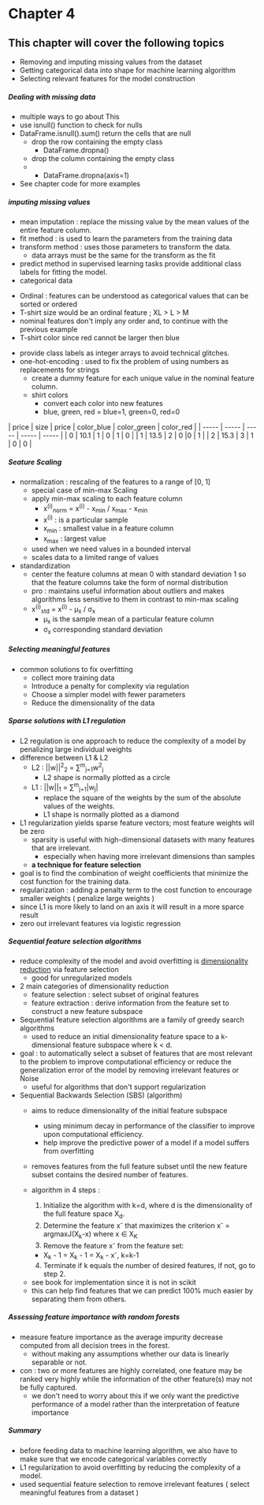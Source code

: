 # Chapter 4
## This chapter will cover the following topics

* Removing and imputing missing values from the dataset
* Getting categorical data into shape for machine learning algorithm
* Selecting relevant features for the model construction

##### Dealing with missing data
* multiple ways to go about This
* use isnull() function to check for nulls
* DataFrame.isnull().sum() return the cells that are null
  - drop the row containing the empty class
    - DataFrame.dropna()
  - drop the column containing the empty class
  - * DataFrame.dropna(axis=1)
* See chapter code for more examples

##### imputing missing values
* mean imputation : replace the missing value by the mean values of the entire feature column.
* fit method : is used to learn the parameters from the training data
* transform method : uses those parameters to transform the data.
  - data arrays must be the same for the transform as the fit
* predict method in supervised learning tasks provide additional class labels for fitting the model.
* categorical data
 - Ordinal : features can be understood as categorical values that can be sorted or ordered
  - T-shirt size would be an ordinal feature ; XL > L > M
 - nominal features don't imply any order and, to continue with the previous example
  - T-shirt color since red cannot be larger then blue
* provide class labels as integer arrays to avoid technical glitches.
* one-hot-encoding : used to fix the problem of using numbers as replacements for strings
  - create a dummy feature for each unique value in the nominal feature column.
  - shirt colors
    - convert each color into new features
    - blue, green, red = blue=1, green=0, red=0

| price |	size | price | color_blue |	color_green |	color_red |
| ----- | ----- | ----- | ----- | ----- |
| 0 | 10.1 | 1 | 0 | 1 | 0 |
| 1	| 13.5 | 2 | 0 |0 | 1 |
| 2	| 15.3 | 3 | 1 | 0 | 0 |

##### Seature Scaling
* normalization : rescaling of the features to a range of [0, 1]
  * special case of min-max Scaling
  * apply min-max scaling to each feature column
    - x<sup>(i)</sup><sub>norm</sub> = x<sup>(i)</sup> - x<sub>min</sub> / x<sub>max</sub> - x<sub>min</sub>
    - x<sup>(i)</sup> : is a particular sample
    - x<sub>min</sub> : smallest value in a feature column
    - x<sub>max</sub> : largest value
  * used when we need values in a bounded interval
  * scales data to a limited range of values
* standardization
  - center the feature columns at mean 0 with standard deviation 1 so that the feature columns take the form of normal distribution
  - pro : maintains useful information about outliers and makes algorithms less sensitive to them in contrast to min-max scaling
  - x<sup>(i)</sup><sub>std</sub> = x<sup>(i)</sup> - &mu;<sub>x</sub> / &sigma;<sub>x</sub>
    - &mu;<sub>x</sub> is the sample mean of a particular feature column
    - &sigma;<sub>x</sub> corresponding standard deviation

##### Selecting meaningful features
* common solutions to fix overfitting
  - collect more training data
  - Introduce a penalty for complexity via regulation
  - Choose a simpler model with fewer parameters
  - Reduce the dimensionality of the data

##### Sparse solutions with L1 regulation
* L2 regulation is one approach to reduce the complexity of a model by penalizing large individual weights
* difference between L1 & L2
  - L2 : ||w||<sup>2</sup><sub>2</sub> = &sum;<sup>m</sup><sub>j=1</sub>w<sup>2</sup><sub>j</sub>
    * L2 shape is normally plotted as a circle
  - L1 : ||w||<sub>1</sub> = &sum;<sup>m</sup><sub>j=1</sub>|w<sub>j</sub>|
    * replace the square of the weights by the sum of the absolute values of the weights.
    * L1 shape is normally plotted as a diamond
* L1 regularization yields sparse feature vectors; most feature weights will be zero
  * sparsity is useful with high-dimensional datasets with many features that are irrelevant.
    - especially when having more irrelevant dimensions than samples
  * **a technique for feature selection**
* goal is to find the combination of weight coefficients that minimize the cost function for the training data.
* regularization : adding a penalty term to the cost function to encourage smaller weights  ( penalize large weights )
* since L1 is more likely to land on an axis it will result in a more sparce result
* zero out irrelevant features via logistic regression

##### Sequential feature selection algorithms
* reduce complexity of the model and avoid overfitting is [dimensionality reduction] via feature selection
  - good for unregularized models
* 2 main categories of dimensionality reduction
  - feature selection : select subset of original features
  - feature extraction : derive information from the feature set to construct a new feature subspace
* Sequential feature selection algorithms are a family of greedy search algorithms
  - used to reduce an initial dimensionality feature space to a k-dimensional feature subspace where k < d.
* goal : to automatically select a subset of features that are most relevant to the problem to improve computational efficiency or reduce the generalization error of the model by removing irrelevant features or Noise
  * useful for algorithms that don't support regularization
* Sequential Backwards Selection (SBS) (algorithm)
  - aims to reduce dimensionality of the initial feature subspace
    - using minimum decay in performance  of the classifier to improve upon computational efficiency.
    - help improve the predictive power of a model if a model suffers from overfitting

  - removes features from the full feature subset until the new feature subset contains the desired number of features.
  - algorithm in 4 steps :
    1. Initialize the algorithm with k=d, where d is the dimensionality of the full feature space X<sub>d</sub>.
    2. Determine the feature x<sup>-</sup> that maximizes the criterion x<sup>-</sup> = argmaxJ(X<sub>k</sub>-x) where x &isin; X<sub>K</sub>
    3. Remove the feature x<sup>-</sup>  from the feature set:
      - X<sub>k</sub> - 1 = X<sub>k</sub> - 1 = X<sub>k</sub> - x<sup>-</sup>, k=k-1
    4. Terminate if k equals the number of desired features, if not, go to step 2.
  * see book for implementation since it is not in scikit
  * this can help find features that we can predict 100% much easier by separating them from others.
##### Assessing feature importance with random forests
* measure feature importance as the average impurity decrease computed from  all decision trees in the forest.
  - without making any assumptions whether our data is linearly separable or not.
* con : two or more features are highly correlated, one feature may be ranked very highly while the information of the other feature(s) may not be fully captured.
  - we don't need to worry about this if we only want the predictive performance of a model rather than the interpretation of feature importance

##### Summary
* before feeding data to machine learning algorithm, we also have to make sure that we encode categorical variables correctly
* L1 regularization to avoid overfitting by reducing the complexity of a model.
* used sequential feature selection to remove irrelevant features ( select meaningful features from a dataset )


[overfitting]: ../GLOSSARY#overfitting
[dimensionality reduction]: ../GLOSSARY#dimensionality-reduction
